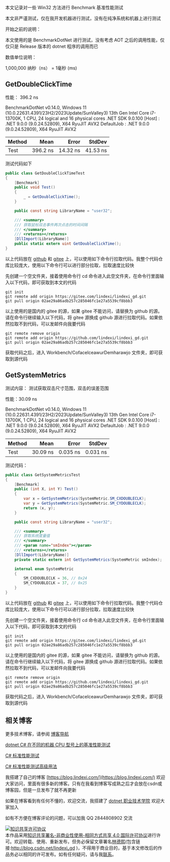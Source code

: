
本文记录对一些 Win32 方法进行 Benchmark 基准性能测试

<!--more-->


<!-- 发布 -->
<!-- 博客 -->

本文非严谨测试，仅在我开发机器进行测试，没有在纯净系统和机器上进行测试

开始之前的说明：

本文使用的是 BenchmarkDotNet 进行测试，没有考虑 AOT 之后的调用性能，仅仅只是 Release 版本的 dotnet 程序的调用而已

数值单位说明：

1,000,000 纳秒（ns） = 1毫秒 (ms)

## GetDoubleClickTime

性能： 396.2 ns

BenchmarkDotNet v0.14.0, Windows 11 (10.0.22631.4391/23H2/2023Update/SunValley3)
13th Gen Intel Core i7-13700K, 1 CPU, 24 logical and 16 physical cores
.NET SDK 9.0.100
  [Host]     : .NET 9.0.0 (9.0.24.52809), X64 RyuJIT AVX2
  DefaultJob : .NET 9.0.0 (9.0.24.52809), X64 RyuJIT AVX2


| Method | Mean     | Error    | StdDev   |
|------- |---------:|---------:|---------:|
| Test   | 396.2 ns | 14.32 ns | 41.53 ns |

测试代码如下

```csharp
public class GetDoubleClickTimeTest
{
    [Benchmark]
    public void Test()
    {
        _ = GetDoubleClickTime();
    }

    public const string LibraryName = "user32";

    /// <summary>
    /// 获取鼠标双击事件两次点击的时间间隔
    /// </summary>
    /// <returns></returns>
    [DllImport(LibraryName)]
    public static extern uint GetDoubleClickTime();
}
```

以上代码放在 [github](https://github.com/lindexi/lindexi_gd/tree/02ae29a86adb257c285046fc1e27a5539cf8bbb3/Workbench/CofacelceawurDemharawjo) 和 [gitee](https://gitee.com/lindexi/lindexi_gd/tree/02ae29a86adb257c285046fc1e27a5539cf8bbb3/Workbench/CofacelceawurDemharawjo) 上，可以使用如下命令行拉取代码。我整个代码仓库比较庞大，使用以下命令行可以进行部分拉取，拉取速度比较快

先创建一个空文件夹，接着使用命令行 cd 命令进入此空文件夹，在命令行里面输入以下代码，即可获取到本文的代码

```
git init
git remote add origin https://gitee.com/lindexi/lindexi_gd.git
git pull origin 02ae29a86adb257c285046fc1e27a5539cf8bbb3
```

以上使用的是国内的 gitee 的源，如果 gitee 不能访问，请替换为 github 的源。请在命令行继续输入以下代码，将 gitee 源换成 github 源进行拉取代码。如果依然拉取不到代码，可以发邮件向我要代码

```
git remote remove origin
git remote add origin https://github.com/lindexi/lindexi_gd.git
git pull origin 02ae29a86adb257c285046fc1e27a5539cf8bbb3
```

获取代码之后，进入 Workbench/CofacelceawurDemharawjo 文件夹，即可获取到源代码

## GetSystemMetrics

测试内容： 测试获取双击尺寸范围，双击的误差范围

性能：30.09 ns

BenchmarkDotNet v0.14.0, Windows 11 (10.0.22631.4391/23H2/2023Update/SunValley3)
13th Gen Intel Core i7-13700K, 1 CPU, 24 logical and 16 physical cores
.NET SDK 9.0.100
  [Host]     : .NET 9.0.0 (9.0.24.52809), X64 RyuJIT AVX2
  DefaultJob : .NET 9.0.0 (9.0.24.52809), X64 RyuJIT AVX2


| Method | Mean     | Error    | StdDev   |
|------- |---------:|---------:|---------:|
| Test   | 30.09 ns | 0.035 ns | 0.031 ns |


测试代码：

```csharp
public class GetSystemMetricsTest
{
    [Benchmark]
    public (int X, int Y) Test()
    {
        var x = GetSystemMetrics(SystemMetric.SM_CXDOUBLECLK);
        var y = GetSystemMetrics(SystemMetric.SM_CYDOUBLECLK);
        return (x, y);
    }

    public const string LibraryName = "user32";

    /// <summary>
    /// 获取系统度量值
    /// </summary>
    /// <param name="smIndex"></param>
    /// <returns></returns>
    [DllImport(LibraryName)]
    private static extern int GetSystemMetrics(SystemMetric smIndex);

    internal enum SystemMetric
    {
        SM_CXDOUBLECLK = 36, // 0x24
        SM_CYDOUBLECLK = 37, // 0x25
    }
}
```

以上代码放在 [github](https://github.com/lindexi/lindexi_gd/tree/02ae29a86adb257c285046fc1e27a5539cf8bbb3/Workbench/CofacelceawurDemharawjo) 和 [gitee](https://gitee.com/lindexi/lindexi_gd/tree/02ae29a86adb257c285046fc1e27a5539cf8bbb3/Workbench/CofacelceawurDemharawjo) 上，可以使用如下命令行拉取代码。我整个代码仓库比较庞大，使用以下命令行可以进行部分拉取，拉取速度比较快

先创建一个空文件夹，接着使用命令行 cd 命令进入此空文件夹，在命令行里面输入以下代码，即可获取到本文的代码

```
git init
git remote add origin https://gitee.com/lindexi/lindexi_gd.git
git pull origin 02ae29a86adb257c285046fc1e27a5539cf8bbb3
```

以上使用的是国内的 gitee 的源，如果 gitee 不能访问，请替换为 github 的源。请在命令行继续输入以下代码，将 gitee 源换成 github 源进行拉取代码。如果依然拉取不到代码，可以发邮件向我要代码

```
git remote remove origin
git remote add origin https://github.com/lindexi/lindexi_gd.git
git pull origin 02ae29a86adb257c285046fc1e27a5539cf8bbb3
```

获取代码之后，进入 Workbench/CofacelceawurDemharawjo 文件夹，即可获取到源代码

## 相关博客

更多技术博客，请参阅 [博客导航](https://blog.lindexi.com/post/%E5%8D%9A%E5%AE%A2%E5%AF%BC%E8%88%AA.html )

[dotnet C# 在不同的机器 CPU 型号上的基准性能测试](https://blog.lindexi.com/post/dotnet-C-%E5%9C%A8%E4%B8%8D%E5%90%8C%E7%9A%84%E6%9C%BA%E5%99%A8-CPU-%E5%9E%8B%E5%8F%B7%E4%B8%8A%E7%9A%84%E5%9F%BA%E5%87%86%E6%80%A7%E8%83%BD%E6%B5%8B%E8%AF%95.html )

[C# 标准性能测试](https://blog.lindexi.com/post/C-%E6%A0%87%E5%87%86%E6%80%A7%E8%83%BD%E6%B5%8B%E8%AF%95.html )

[C# 标准性能测试高级用法](https://blog.lindexi.com/post/C-%E6%A0%87%E5%87%86%E6%80%A7%E8%83%BD%E6%B5%8B%E8%AF%95%E9%AB%98%E7%BA%A7%E7%94%A8%E6%B3%95.html )


我搭建了自己的博客 [https://blog.lindexi.com/](https://blog.lindexi.com/) 欢迎大家访问，里面有很多新的博客。只有在我看到博客写成熟之后才会放在csdn或博客园，但是一旦发布了就不再更新

如果在博客看到有任何不懂的，欢迎交流，我搭建了 [dotnet 职业技术学院](https://t.me/dotnet_campus) 欢迎大家加入

如有不方便在博客评论的问题，可以加我 QQ 2844808902 交流

<a rel="license" href="http://creativecommons.org/licenses/by-nc-sa/4.0/"><img alt="知识共享许可协议" style="border-width:0" src="https://licensebuttons.net/l/by-nc-sa/4.0/88x31.png" /></a><br />本作品采用<a rel="license" href="http://creativecommons.org/licenses/by-nc-sa/4.0/">知识共享署名-非商业性使用-相同方式共享 4.0 国际许可协议</a>进行许可。欢迎转载、使用、重新发布，但务必保留文章署名[林德熙](http://blog.csdn.net/lindexi_gd)(包含链接:http://blog.csdn.net/lindexi_gd )，不得用于商业目的，基于本文修改后的作品务必以相同的许可发布。如有任何疑问，请与我[联系](mailto:lindexi_gd@163.com)。
